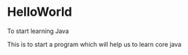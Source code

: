 # HelloWorld
To start learning Java

This is to start a program which will help us to learn core java
